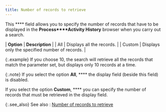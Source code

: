 ```yaml
---
title: Number of records to retrieve
---
```



This **** field allows you to specify  the number of records that have to be displayed in the **Process****Activity History** browser when  you carry out a search.


| **Option** | **Description** |
| All | Displays all the records. |
| Custom | Displays only the specified number of records. |



{:.example}
If you choose 10, the search will retrieve  all the records that match the parameter set, but displays only 10 records  at a time.


{:.note}
If you select the option **All**, **** the display field (beside this field)  is disabled.


If you select the option **Custom**, **** you can specify the number of records  that must be retrieved in the display field.


{:.see_also}
See also
: [Number  of records to retrieve](JavaScript:RelatedTopics1.Click())<!--Metadata type="DesignerControl" startspan
<object CLASSID="clsid:ADB880A6-D8FF-11CF-9377-00AA003B7A11"
	ID=RelatedTopics1
	TYPE="application/x-oleobject">
</object>-->

<object classid="clsid:ADB880A6-D8FF-11CF-9377-00AA003B7A11" id="RelatedTopics1" type="application/x-oleobject"> 
 <param name="Command" value="Related Topics">
<param name="Window" value="Second">
<param name="Item1" value="Number 
 of records to retrieve;{{site.crm_chm}}/misc/find_activities_quick_find_no_of_records_to_retrieve.html">
</object><!--Metadata type="DesignerControl" endspan-->
